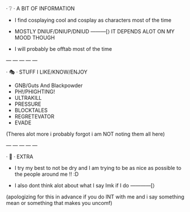 · ❔ · A BIT OF INFORMATION 

- I find cosplaying cool and cosplay as characters most of the time

- MOSTLY DNIUF/DNIUP/DNIUD ———[⟩
IT DEPENDS ALOT ON MY MOOD THOUGH 

- I will probably be offtab most of the time


— — — — —


· 🎭 · STUFF I LIKE/KNOW/ENJOY

- GNB/Guts And Blackpowder 
- PH!/PHIGHTING!
- ULTRAKILL
- PRESSURE
- BLOCKTALES
- REGRETEVATOR
- EVADE

(Theres alot more i probably forgot i am NOT noting them all here)


— — — — —


· 💭 · EXTRA

- I try my best to not be dry and I am trying to be as nice as possible to the people around me !! :D

- I also dont think alot about what I say  lmk if I do  ————[⟩

(apologizing for this in advance 
if you do INT with me and i say something mean or something that makes you uncomf)
